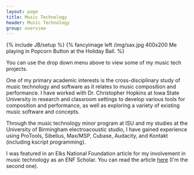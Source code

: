 ```yaml
---
layout: page
title: Music Technology
header: Music Technology
group: overview
---
```

{% include JB/setup %}
{% fancyimage left /img/sax.jpg 400x200 Me playing in Popcorn Button at the Holiday Ball. %}

You can use the drop down menu above to view some of my music tech projects.  

One of my primary academic interests is the cross-disciplinary study of music technology and software as it relates to music composition and performance. I have worked with Dr. Christopher Hopkins at Iowa State University in research and classroom settings to develop various tools for composition and performance, as well as exploring a variety of existing music software and concepts.  

Through the music technology minor program at ISU and my studies at the University of Birmingham electroacoustic studio, I have gained experience using ProTools, Sibelius, Max/MSP, Cubase, Audacity, and Kontakt (including kscript programming).  

I was featured in an Elks National Foundation article for my involvement in music technology as an ENF Scholar. You can read the article [here](http://www.elks.org/ENF/news.cfm?StoryID=76114) (I'm the second one).
